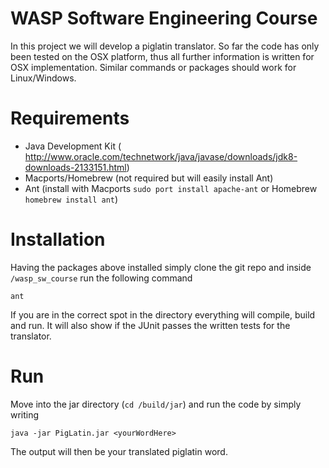 # WASP Software Engineering Course

In this project we will develop a piglatin translator. So far the code has only been tested on the OSX platform, thus all further information is written for OSX implementation. Similar commands or packages should work for Linux/Windows.

# Requirements
* Java Development Kit ( http://www.oracle.com/technetwork/java/javase/downloads/jdk8-downloads-2133151.html)
* Macports/Homebrew (not required but will easily install Ant)
* Ant (install with Macports `sudo port install apache-ant` or Homebrew `homebrew install ant`)

# Installation
Having the packages above installed simply clone the git repo and inside `/wasp_sw_course` run the following command

`ant`

If you are in the correct spot in the directory everything will compile, build and run. It will also show if the JUnit passes the written tests for the translator.

# Run
Move into the jar directory (`cd /build/jar`) and run the code by simply writing

`java -jar PigLatin.jar <yourWordHere>`

The output will then be your translated piglatin word.
